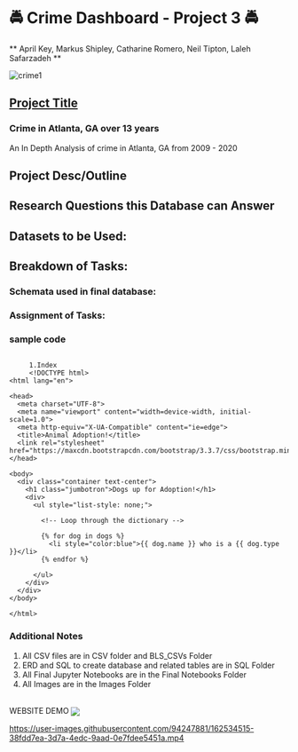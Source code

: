 
# :oncoming_police_car:  Crime Dashboard - Project 3 :oncoming_police_car: 

** April Key, Markus Shipley, Catharine Romero, Neil Tipton, Laleh Safarzadeh **
<br>


![crime1](https://user-images.githubusercontent.com/94247881/162579152-0b81907b-a88f-4379-bbab-07d6a48a5346.jpg)
<br>
## <ins>Project Title</ins> 

### Crime in Atlanta, GA over 13 years
An In Depth Analysis of crime in Atlanta, GA from 2009 - 2020

## Project Desc/Outline 


## Research Questions this Database can Answer 
    

## Datasets to be Used: 


## Breakdown of Tasks: 



### Schemata used in final database: 


### Assignment of Tasks: 

### sample code ###
```

     1.Index
     <!DOCTYPE html>
<html lang="en">

<head>
  <meta charset="UTF-8">
  <meta name="viewport" content="width=device-width, initial-scale=1.0">
  <meta http-equiv="X-UA-Compatible" content="ie=edge">
  <title>Animal Adoption!</title>
  <link rel="stylesheet" href="https://maxcdn.bootstrapcdn.com/bootstrap/3.3.7/css/bootstrap.min.css">
</head>

<body>
  <div class="container text-center">
    <h1 class="jumbotron">Dogs up for Adoption!</h1>
    <div>
      <ul style="list-style: none;">

        <!-- Loop through the dictionary -->
        
        {% for dog in dogs %}
          <li style="color:blue">{{ dog.name }} who is a {{ dog.type }}</li>
        {% endfor %}

      </ul>
    </div>
  </div>
</body>

</html>
```

### Additional Notes
 1. All CSV files are in CSV folder and BLS_CSVs Folder
 2. ERD and SQL to create database and related tables are in SQL Folder
 3. All Final Jupyter Notebooks are in the Final Notebooks Folder
 4. All Images are in the Images Folder

<br>
WEBSITE DEMO
<img valign="middle" src="https://img.shields.io/badge/See Below Sample Website Demo-brightgreen.svg">
<br>

https://user-images.githubusercontent.com/94247881/162534515-38fdd7ea-3d7a-4edc-9aad-0e7fdee5451a.mp4

